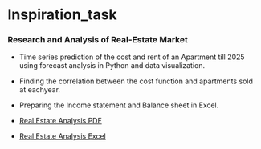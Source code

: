 # Inspiration_task


### Research and Analysis of Real-Estate Market

- Time series prediction of the cost and rent of an Apartment till 2025 using forecast analysis in Python and data visualization.
- Finding the correlation between the cost function and apartments sold at eachyear.
- Preparing the Income statement and Balance sheet in Excel.

- [Real Estate Analysis PDF](https://github.com/saicharangrandhi/Inspiration_task/blob/main/Inspiration_task%201.pdf)
- [Real Estate Analysis Excel](https://github.com/saicharangrandhi/Inspiration_task/blob/main/Realestate%20Analysis.xlsx)

